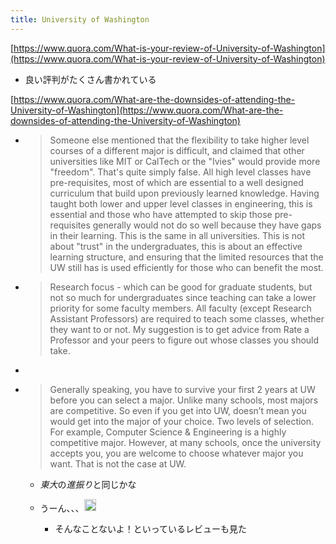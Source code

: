 ```yaml
---
title: University of Washington
---
```


[https://www.quora.com/What-is-your-review-of-University-of-Washington](https://www.quora.com/What-is-your-review-of-University-of-Washington)

* 良い評判がたくさん書かれている

[https://www.quora.com/What-are-the-downsides-of-attending-the-University-of-Washington](https://www.quora.com/What-are-the-downsides-of-attending-the-University-of-Washington)

* 
   > 
   > Someone else mentioned that the flexibility to take higher level courses of a different major is difficult, and claimed that other universities like MIT or CalTech or the "Ivies" would provide more "freedom". That's quite simply false. All high level classes have pre-requisites, most of which are essential to a well designed curriculum that build upon previously learned knowledge. Having taught both lower and upper level classes in engineering, this is essential and those who have attempted to skip those pre-requisites generally would not do so well because they have gaps in their learning. This is the same in all universities. This is not about "trust" in the undergraduates, this is about an effective learning structure, and ensuring that the limited resources that the UW still has is used efficiently for those who can benefit the most.

* 
   > 
   > Research focus - which can be good for graduate students, but not so much for undergraduates since teaching can take a lower priority for some faculty members. All faculty (except Research Assistant Professors) are required to teach some classes, whether they want to or not. My suggestion is to get advice from Rate a Professor and your peers to figure out whose classes you should take.

* 
   > 

* 
   > 
   > Generally speaking, you have to survive your first 2 years at UW before you can select a major. Unlike many schools, most majors are competitive. So even if you get into UW, doesn’t mean you would get into the major of your choice. Two levels of selection. For example, Computer Science & Engineering is a highly competitive major. However, at many schools, once the university accepts you, you are welcome to choose whatever major you want. That is not the case at UW.
  
  * *東大*の*進振り*と同じかな
  * うーん、、、<img src='https://scrapbox.io/api/pages/blu3mo-public/blu3mo/icon' alt='blu3mo.icon' height="19.5"/>

    * そんなことないよ！といっているレビューも見た
